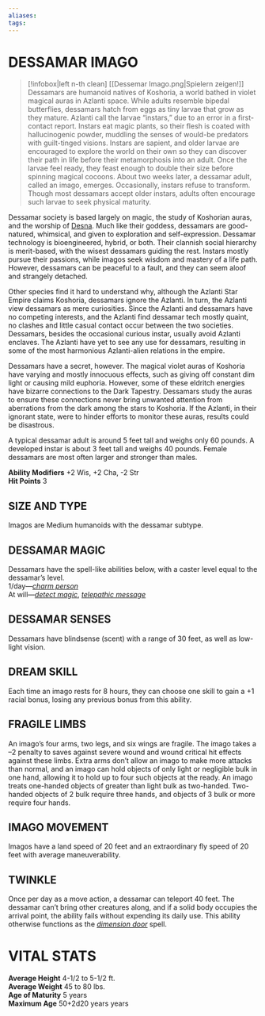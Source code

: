 ```yaml
---
aliases: 
tags: 
---
```

# DESSAMAR IMAGO
> [!infobox|left n-th clean]
>  [[Dessemar Imago.png|Spielern zeigen!]]
> Dessamars are humanoid natives of Koshoria, a world bathed in violet magical auras in Azlanti space. While adults resemble bipedal butterflies, dessamars hatch from eggs as tiny larvae that grow as they mature. Azlanti call the larvae “instars,” due to an error in a first-contact report. Instars eat magic plants, so their flesh is coated with hallucinogenic powder, muddling the senses of would-be predators with guilt-tinged visions. Instars are sapient, and older larvae are encouraged to explore the world on their own so they can discover their path in life before their metamorphosis into an adult. Once the larvae feel ready, they feast enough to double their size before spinning magical cocoons. About two weeks later, a dessamar adult, called an imago, emerges. Occasionally, instars refuse to transform. Though most dessamars accept older instars, adults often encourage such larvae to seek physical maturity.  
  
Dessamar society is based largely on magic, the study of Koshorian auras, and the worship of [Desna](https://aonsrd.com/Deities.aspx?ItemName=Desna). Much like their goddess, dessamars are good-natured, whimsical, and given to exploration and self-expression. Dessamar technology is bioengineered, hybrid, or both. Their clannish social hierarchy is merit-based, with the wisest dessamars guiding the rest. Instars mostly pursue their passions, while imagos seek wisdom and mastery of a life path. However, dessamars can be peaceful to a fault, and they can seem aloof and strangely detached.  
  
Other species find it hard to understand why, although the Azlanti Star Empire claims Koshoria, dessamars ignore the Azlanti. In turn, the Azlanti view dessamars as mere curiosities. Since the Azlanti and dessamars have no competing interests, and the Azlanti find dessamar tech mostly quaint, no clashes and little casual contact occur between the two societies. Dessamars, besides the occasional curious instar, usually avoid Azlanti enclaves. The Azlanti have yet to see any use for dessamars, resulting in some of the most harmonious Azlanti-alien relations in the empire.  
  
Dessamars have a secret, however. The magical violet auras of Koshoria have varying and mostly innocuous effects, such as giving off constant dim light or causing mild euphoria. However, some of these eldritch energies have bizarre connections to the Dark Tapestry. Dessamars study the auras to ensure these connections never bring unwanted attention from aberrations from the dark among the stars to Koshoria. If the Azlanti, in their ignorant state, were to hinder efforts to monitor these auras, results could be disastrous.  
  
A typical dessamar adult is around 5 feet tall and weighs only 60 pounds. A developed instar is about 3 feet tall and weighs 40 pounds. Female dessamars are most often larger and stronger than males.  
  
**Ability Modifiers** +2 Wis, +2 Cha, -2 Str  
**Hit Points** 3

## SIZE AND TYPE

Imagos are Medium humanoids with the dessamar subtype.  

## DESSAMAR MAGIC

Dessamars have the spell-like abilities below, with a caster level equal to the dessamar’s level.   
1/day—[_charm person_](https://aonsrd.com/SpellDisplay.aspx?ItemName=charm%20person)   
At will—[_detect magic_](https://aonsrd.com/SpellDisplay.aspx?ItemName=detect%20magic), [_telepathic message_](https://aonsrd.com/SpellDisplay.aspx?ItemName=telepathic%20message)  

## DESSAMAR SENSES

Dessamars have blindsense (scent) with a range of 30 feet, as well as low-light vision.  

## DREAM SKILL

Each time an imago rests for 8 hours, they can choose one skill to gain a +1 racial bonus, losing any previous bonus from this ability.  

## FRAGILE LIMBS

An imago’s four arms, two legs, and six wings are fragile. The imago takes a –2 penalty to saves against severe wound and wound critical hit effects against these limbs. Extra arms don’t allow an imago to make more attacks than normal, and an imago can hold objects of only light or negligible bulk in one hand, allowing it to hold up to four such objects at the ready. An imago treats one-handed objects of greater than light bulk as two-handed. Two-handed objects of 2 bulk require three hands, and objects of 3 bulk or more require four hands.  

## IMAGO MOVEMENT

Imagos have a land speed of 20 feet and an extraordinary fly speed of 20 feet with average maneuverability.  

## TWINKLE

Once per day as a move action, a dessamar can teleport 40 feet. The dessamar can’t bring other creatures along, and if a solid body occupies the arrival point, the ability fails without expending its daily use. This ability otherwise functions as the [_dimension door_](https://aonsrd.com/SpellDisplay.aspx?ItemName=dimension%20door) spell.

# VITAL STATS

**Average Height** 4-1/2 to 5-1/2 ft.   
**Average Weight** 45 to 80 lbs.   
**Age of Maturity** 5 years  
**Maximum Age** 50+2d20 years years
